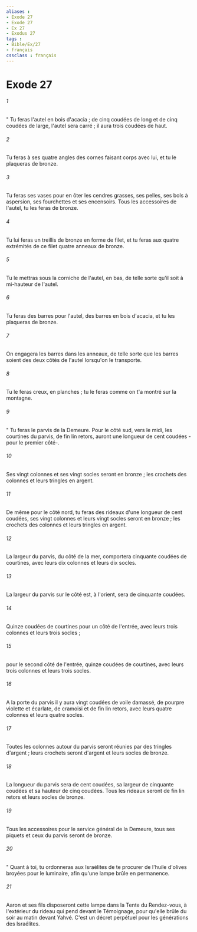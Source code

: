 ```yaml
---
aliases : 
- Exode 27
- Exode 27
- Ex 27
- Exodus 27
tags : 
- Bible/Ex/27
- français
cssclass : français
---
```


# Exode 27

###### 1
" Tu feras l'autel en bois d'acacia ; de cinq coudées de long et de cinq coudées de large, l'autel sera carré ; il aura trois coudées de haut. 
###### 2
Tu feras à ses quatre angles des cornes faisant corps avec lui, et tu le plaqueras de bronze. 
###### 3
Tu feras ses vases pour en ôter les cendres grasses, ses pelles, ses bols à aspersion, ses fourchettes et ses encensoirs. Tous les accessoires de l'autel, tu les feras de bronze. 
###### 4
Tu lui feras un treillis de bronze en forme de filet, et tu feras aux quatre extrémités de ce filet quatre anneaux de bronze. 
###### 5
Tu le mettras sous la corniche de l'autel, en bas, de telle sorte qu'il soit à mi-hauteur de l'autel. 
###### 6
Tu feras des barres pour l'autel, des barres en bois d'acacia, et tu les plaqueras de bronze. 
###### 7
On engagera les barres dans les anneaux, de telle sorte que les barres soient des deux côtés de l'autel lorsqu'on le transporte. 
###### 8
Tu le feras creux, en planches ; tu le feras comme on t'a montré sur la montagne. 
###### 9
" Tu feras le parvis de la Demeure. Pour le côté sud, vers le midi, les courtines du parvis, de fin lin retors, auront une longueur de cent coudées -pour le premier côté-. 
###### 10
Ses vingt colonnes et ses vingt socles seront en bronze ; les crochets des colonnes et leurs tringles en argent. 
###### 11
De même pour le côté nord, tu feras des rideaux d'une longueur de cent coudées, ses vingt colonnes et leurs vingt socles seront en bronze ; les crochets des colonnes et leurs tringles en argent. 
###### 12
La largeur du parvis, du côté de la mer, comportera cinquante coudées de courtines, avec leurs dix colonnes et leurs dix socles. 
###### 13
La largeur du parvis sur le côté est, à l'orient, sera de cinquante coudées. 
###### 14
Quinze coudées de courtines pour un côté de l'entrée, avec leurs trois colonnes et leurs trois socles ; 
###### 15
pour le second côté de l'entrée, quinze coudées de courtines, avec leurs trois colonnes et leurs trois socles. 
###### 16
A la porte du parvis il y aura vingt coudées de voile damassé, de pourpre violette et écarlate, de cramoisi et de fin lin retors, avec leurs quatre colonnes et leurs quatre socles. 
###### 17
Toutes les colonnes autour du parvis seront réunies par des tringles d'argent ; leurs crochets seront d'argent et leurs socles de bronze. 
###### 18
La longueur du parvis sera de cent coudées, sa largeur de cinquante coudées et sa hauteur de cinq coudées. Tous les rideaux seront de fin lin retors et leurs socles de bronze. 
###### 19
Tous les accessoires pour le service général de la Demeure, tous ses piquets et ceux du parvis seront de bronze. 
###### 20
" Quant à toi, tu ordonneras aux Israélites de te procurer de l'huile d'olives broyées pour le luminaire, afin qu'une lampe brûle en permanence. 
###### 21
Aaron et ses fils disposeront cette lampe dans la Tente du Rendez-vous, à l'extérieur du rideau qui pend devant le Témoignage, pour qu'elle brûle du soir au matin devant Yahvé. C'est un décret perpétuel pour les générations des Israélites. 
